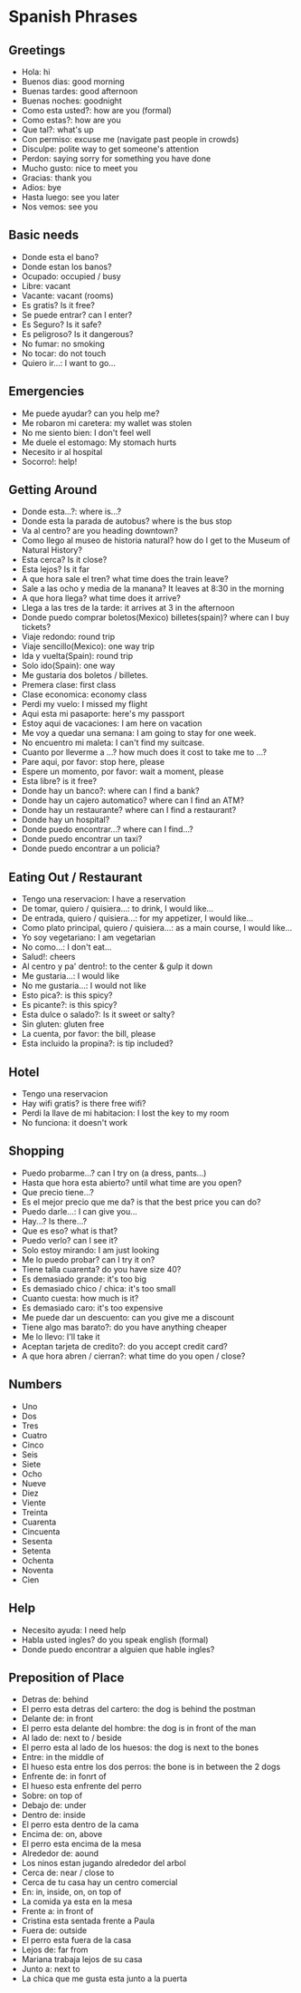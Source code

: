 # Spanish Phrases

## Greetings
- Hola: hi
- Buenos dias: good morning
- Buenas tardes: good afternoon
- Buenas noches: goodnight
- Como esta usted?: how are you (formal)
- Como estas?: how are you
- Que tal?: what's up
- Con permiso: excuse me (navigate past people in crowds)
- Disculpe: polite way to get someone's attention
- Perdon: saying sorry for something you have done
- Mucho gusto: nice to meet you
- Gracias: thank you
- Adios: bye
- Hasta luego: see you later
- Nos vemos: see you

## Basic needs
- Donde esta el bano? 
- Donde estan los banos?
- Ocupado: occupied / busy
- Libre: vacant
- Vacante: vacant (rooms)
- Es gratis? Is it free?
- Se puede entrar? can I enter?
- Es Seguro? Is it safe?
- Es peligroso? Is it dangerous?
- No fumar: no smoking
- No tocar: do not touch
- Quiero ir...: I want to go...

## Emergencies
- Me puede ayudar? can you help me?
- Me robaron mi caretera: my wallet was stolen
- No me siento bien: I don't feel well
- Me duele el estomago: My stomach hurts
- Necesito ir al hospital
- Socorro!: help!

## Getting Around
- Donde esta...?: where is...?
- Donde esta la parada de autobus? where is the bus stop
- Va al centro? are you heading downtown?
- Como llego al museo de historia natural? how do I get to the Museum of Natural History?
- Esta cerca? Is it close?
- Esta lejos? Is it far
- A que hora sale el tren? what time does the train leave?
- Sale a las ocho y media de la manana? It leaves at 8:30 in the morning
- A que hora llega? what time does it arrive?
- Llega a las tres de la tarde: it arrives at 3 in the afternoon
- Donde puedo comprar boletos(Mexico) billetes(spain)? where can I buy tickets?
- Viaje redondo: round trip
- Viaje sencillo(Mexico): one way trip
- Ida y vuelta(Spain): round trip
- Solo ido(Spain): one way
- Me gustaria dos boletos / billetes. 
- Premera clase: first class
- Clase economica: economy class
- Perdi my vuelo: I missed my flight
- Aqui esta mi pasaporte: here's my passport
- Estoy aqui de vacaciones: I am here on vacation
- Me voy a quedar una semana: I am going to stay for one week.
- No encuentro mi maleta: I can't find my suitcase.
- Cuanto por lleverme a ...? how much does it cost to take me to ...?
- Pare aqui, por favor: stop here, please
- Espere un momento, por favor: wait a moment, please
- Esta libre? is it free?
- Donde hay un banco?: where can I find a bank?
- Donde hay un cajero automatico? where can I find an ATM?
- Donde hay un restaurante? where can I find a restaurant?
- Donde hay un hospital? 
- Donde puedo encontrar...? where can I find...?
- Donde puedo encontrar un taxi?
- Donde puedo encontrar a un policia?


## Eating Out / Restaurant
- Tengo una reservacion: I have a reservation
- De tomar, quiero / quisiera...: to drink, I would like...
- De entrada, quiero / quisiera...: for my appetizer, I would like...
- Como plato principal, quiero / quisiera...: as a main course, I would like...
- Yo soy vegetariano: I am vegetarian
- No como...: I don't eat...
- Salud!: cheers
- Al centro y pa' dentro!: to the center & gulp it down
- Me gustaria...: I would like
- No me gustaria...: I would not like
- Esto pica?: is this spicy?
- Es picante?: is this spicy?
- Esta dulce o salado?: Is it sweet or salty?
- Sin gluten: gluten free
- La cuenta, por favor: the bill, please
- Esta incluido la propina?: is tip included?

## Hotel
- Tengo una reservacion
- Hay wifi gratis? is there free wifi?
- Perdi la llave de mi habitacion: I lost the key to my room
- No funciona: it doesn't work

## Shopping
- Puedo probarme...? can I try on (a dress, pants...)
- Hasta que hora esta abierto? until what time are you open?
- Que precio tiene...? 
- Es el mejor precio que me da? is that the best price you can do?
- Puedo darle...: I can give you...
- Hay...? Is there...?
- Que es eso? what is that?
- Puedo verlo? can I see it?
- Solo estoy mirando: I am just looking
- Me lo puedo probar? can I try it on?
- Tiene talla cuarenta? do you have size 40?
- Es demasiado grande: it's too big
- Es demasiado chico / chica: it's too small
- Cuanto cuesta: how much is it?
- Es demasiado caro: it's too expensive
- Me puede dar un descuento: can you give me a discount
- Tiene algo mas barato?: do you have anything cheaper
- Me lo llevo: I'll take it
- Aceptan tarjeta de credito?: do you accept credit card?
- A que hora abren / cierran?: what time do you open / close?

## Numbers
- Uno
- Dos
- Tres
- Cuatro
- Cinco
- Seis
- Siete
- Ocho
- Nueve
- Diez
- Viente
- Treinta
- Cuarenta
- Cincuenta
- Sesenta
- Setenta
- Ochenta
- Noventa
- Cien

## Help
- Necesito ayuda: I need help
- Habla usted ingles? do you speak english (formal)
- Donde puedo encontrar a alguien que hable ingles?

## Preposition of Place
- Detras de: behind
- El perro esta detras del cartero: the dog is behind the postman
- Delante de: in front
- El perro esta delante del hombre: the dog is in front of the man
- Al lado de: next to / beside
- El perro esta al lado de los huesos: the dog is next to the bones
- Entre: in the middle of
- El hueso esta entre los dos perros: the bone is in between the 2 dogs
- Enfrente de: in fonrt of
- El hueso esta enfrente del perro
- Sobre: on top of 
- Debajo de: under
- Dentro de: inside
- El perro esta dentro de la cama
- Encima de: on, above
- El perro esta encima de la mesa
- Alrededor de: aound
- Los ninos estan jugando alrededor del arbol
- Cerca de: near / close to
- Cerca de tu casa hay un centro comercial
- En: in, inside, on, on top of
- La comida ya esta en la mesa
- Frente a: in front of
- Cristina esta sentada frente a Paula
- Fuera de: outside
- El perro esta fuera de la casa
- Lejos de: far from
- Mariana trabaja lejos de su casa
- Junto a: next to
- La chica que me gusta esta junto a la puerta
